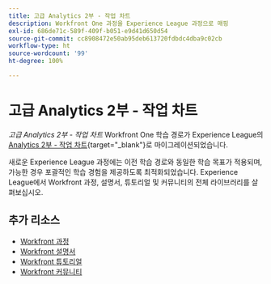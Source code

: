 ```yaml
---
title: 고급 Analytics 2부 - 작업 차트
description: Workfront One 과정을 Experience League 과정으로 매핑
exl-id: 686de71c-589f-409f-b051-e9d41d650d54
source-git-commit: cc8908472e50ab95deb613720fdbdc4dba9c02cb
workflow-type: ht
source-wordcount: '99'
ht-degree: 100%

---
```


# 고급 Analytics 2부 - 작업 차트

*고급 Analytics 2부 - 작업 차트* Workfront One 학습 경로가 Experience League의 [Analytics 2부 - 작업 차트](https://experienceleague.adobe.com/?recommended=Workfront-U-1-2022.2.analytics){target="_blank"}로 마이그레이션되었습니다.

새로운 Experience League 과정에는 이전 학습 경로와 동일한 학습 목표가 적용되며, 가능한 경우 포괄적인 학습 경험을 제공하도록 최적화되었습니다.  Experience League에서 Workfront 과정, 설명서, 튜토리얼 및 커뮤니티의 전체 라이브러리를 살펴보십시오.

## 추가 리소스

* [Workfront 과정](https://experienceleague.adobe.com/?lang=en&amp;Solution=Workfront#courses)
* [Workfront 설명서](https://experienceleague.adobe.com/docs/workfront.html)
* [Workfront 튜토리얼](https://experienceleague.adobe.com/docs/workfront-learn/tutorials-workfront/home.html)
* [Workfront 커뮤니티](https://experienceleaguecommunities.adobe.com/t5/workfront/ct-p/workfront)
